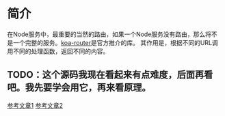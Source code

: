 # 简介
在Node服务中，最重要的当然的路由，如果一个Node服务没有路由，那么将不是一个完整的服务。[koa-router](https://github.com/koajs/router)是官方推介的库。
其作用是，根据不同的URL调用不同的处理函数，返回不同的内容。


TODO：这个源码我现在看起来有点难度，后面再看吧。我先要学会用它，再来看原理。
---
[参考文章1](https://zhuanlan.zhihu.com/p/91480087)
[参考文章2](https://juejin.cn/post/6844904170374299655)
